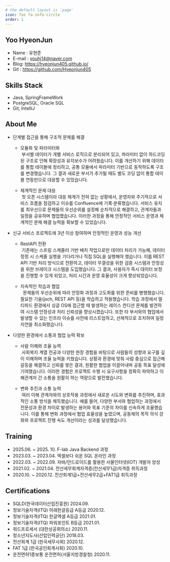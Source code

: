 ```yaml
---
# the default layout is 'page'
icon: fas fa-info-circle
order: 1
---
```


## Yoo HyeonJun
 - Name : 유현준
 - E-mail : youhj14@naver.com
 - Blog: https://hyeonjun405.github.io/
 - Git : https://github.com/Hyeonjun405

## Skills Stack
 - Java, SpringFrameWork
 - PostgreSQL, Oracle SQL
 - Git, IntelliJ

## About Me
- 단계별 접근을 통해 구조적 문제를 해결
  - 모듈화 및 파라미터화<br>
    &nbsp;부서별 데이터가 개별 서비스 로직으로 분리되어 있고, 파라미터 없이 하드코딩된 구조로 인해 확장성과 유지보수가 어려웠습니다. 이를 개선하기 위해 데이터를 통합 테이블에 정리하고, 공통 모듈에서 파라미터 기반으로 동작하도록 구조를 변경했습니다. 그 결과 새로운 부서가 추가될 때도 별도 코딩 없이 통합 테이블 연동만으로 대응할 수 있었습니다.
 
  - 체계적인 문제 대응<br>
    &nbsp;첫 오픈 시스템이라 대응 체계가 전혀 없는 상황에서, 운영자와 주기적으로 서비스 흐름을 점검하고 이슈를 Confluence에 기록·분류했습니다. 서비스 유지를 최우선으로 문제들의 우선순위를 설정해 순차적으로 해결하고, 관계자들과 일정을 공유하며 협업했습니다. 이러한 과정을 통해 안정적인 서비스 운영과 체계적인 문제 해결 능력을 확보할 수 있었습니다.

- 신규 서비스 프로젝트에 3년 이상 참여하며 안정적인 운영과 성능 개선
  - RestAPI 전환<br>
    &nbsp;기존에는 스프링 스케줄러 기반 배치 작업으로만 데이터 처리가 가능해, 데이터 정정 시 스케줄 실행을 기다리거나 직접 SQL을 실행해야 했습니다. 이를 REST API 기반 처리 방식으로 전환하고, 데이터 무결성을 위한 검증 시스템과 안정성을 위한 브레이크 시스템을 도입했습니다. 그 결과, 사용자가 즉시 데이터 보정을 진행할 수 있게 되었고, 처리 시간과 운영 효율성이 크게 향상되었습니다.

  - 지속적인 학습과 협업<br>
    &nbsp; 문제들의 우선순위에 따라 안정화 과정과 고도화를 위한 준비를 병행했습니다. 필요한 기술(jsch, REST API 등)을 학습하고 적용했습니다. 학습 과정에서 멀티파드 환경에서 싱글 OS에 접근할 때 발생하는 레이스 컨디션 문제를 발견하여 시스템 안정성과 처리 신뢰성을 향상시켰습니다. 또한 타 부서와의 협업에서 발생할 수 있는 인프라 이슈를 사전에 리스트업하고, 선제적으로 조치하여 일정 지연을 최소화했습니다.

- 다양한 환경에서 소통과 협업 능력 확보
  - 사람 이해와 조율 능력<br>
    &nbsp;사회복지 계열 전공과 다양한 현장 경험을 바탕으로 사람들의 성향과 요구를 깊이 이해하며 조율 능력을 키웠습니다. 상황과 환경에 맞춰 사람 중심으로 접근해 갈등을 해결하고 신뢰를 쌓은 결과, 원활한 협업을 이끌어내며 공동 목표 달성에 기여했습니다. 이러한 경험은 프로젝트 수행 시 요구사항을 정확히 파악하고 이해관계자 간 소통을 원활히 하는 역량으로 발전했습니다.

  - 변화 추진과 소통 능력<br>
    &nbsp;여러 이해 관계자와의 상호작용 과정에서 새로운 시도와 변화를 추진하며, 효과적인 소통 방식을 체득했습니다. 예를 들어, 다양한 부서와 협업하는 과정에서 전문성과 환경 차이로 발생하는 용어와 목표 기준의 차이를 신속하게 조율했습니다. 이를 통해 변화 과정에서 협업 효율성을 높였으며, 공동체의 목적 의식 강화와 프로젝트 진행 속도 개선이라는 성과를 달성했습니다.


## Training
- 2025.06. ~ 2025. 10. F-lab Java Backend 과정
- 2023.03. ~ 2023.04. 엑셀보다 쉬운 SQL 온라인 과정
- 2022.03. ~ 2022.09. 자바/안드로이드를 활용한 사물인터넷(IOT) 개발자 양성
- 2021.02. ~ 2021.04. 전산세무회계자격증(전산세무1급)자격증 취득과정
- 2020.10. ~ 2020.12. 전산회계1급+전산세무2급+FAT1급 취득과정

## Certifications
- SQLD(한국데이터산업진흥원) 2024.09.
- 정보기술자격(ITQ) 아래한글등급 A등급 2020.12.
- 정보기술자격(ITQ) 한글엑셀 A등급 2021.01.
- 정보기술자격(ITQ) 파워포인트 B등급 2021.01.
- 워드프로세서 (대한상공회의소) 2020.11.
- 청소년지도사(산업인력공단) 2018.03.
- 전산회계 1급 (한국세무사회) 2020.12.
- FAT 1급 (한국공인회계사회) 2020.10.
- 운전면허1종보통 운전면허(서울지방경찰청) 2020.11.
